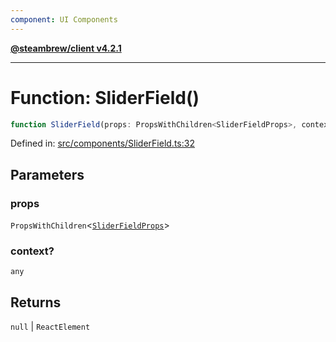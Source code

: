 ```yaml
---
component: UI Components
---
```


[**@steambrew/client v4.2.1**](../README.md)

***

# Function: SliderField()

```ts
function SliderField(props: PropsWithChildren<SliderFieldProps>, context?: any): null | ReactElement
```

Defined in: [src/components/SliderField.ts:32](https://github.com/shdwmtr/plugutil/blob/b52230e3bd417b9353d983856323dee8a90c4f70/client/src/components/SliderField.ts#L32)

## Parameters

### props

`PropsWithChildren`\<[`SliderFieldProps`](../interfaces/SliderFieldProps.md)\>

### context?

`any`

## Returns

`null` \| `ReactElement`
